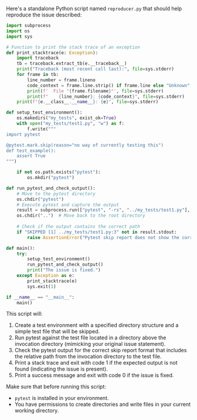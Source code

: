 Here's a standalone Python script named `reproducer.py` that should help reproduce the issue described:

```python
import subprocess
import os
import sys

# Function to print the stack trace of an exception
def print_stacktrace(e: Exception):
    import traceback
    tb = traceback.extract_tb(e.__traceback__)
    print("Traceback (most recent call last):", file=sys.stderr)
    for frame in tb:
        line_number = frame.lineno
        code_context = frame.line.strip() if frame.line else "Unknown"
        print(f'  File "{frame.filename}"', file=sys.stderr)
        print(f"    {line_number}: {code_context}", file=sys.stderr)
    print(f"{e.__class__.__name__}: {e}", file=sys.stderr)

def setup_test_environment():
    os.makedirs("my_tests", exist_ok=True)
    with open("my_tests/test1.py", "w") as f:
        f.write("""
import pytest

@pytest.mark.skip(reason="no way of currently testing this")
def test_example():
    assert True
""")

    if not os.path.exists("pytest"):
        os.mkdir("pytest")

def run_pytest_and_check_output():
    # Move to the pytest directory
    os.chdir("pytest")
    # Execute pytest and capture the output
    result = subprocess.run(["pytest", "-rs", "../my_tests/test1.py"], capture_output=True, text=True)
    os.chdir("..")  # Move back to the root directory
    
    # Check if the output contains the correct path
    if "SKIPPED [1] ../my_tests/test1.py:3" not in result.stdout:
        raise AssertionError("Pytest skip report does not show the correct relative path.")

def main():
    try:
        setup_test_environment()
        run_pytest_and_check_output()
        print("The issue is fixed.")
    except Exception as e:
        print_stacktrace(e)
        sys.exit(1)

if __name__ == "__main__":
    main()
```

This script will:
1. Create a test environment with a specified directory structure and a simple test file that will be skipped.
2. Run pytest against the test file located in a directory above the invocation directory (mimicking your original issue statement).
3. Check the pytest output for the correct skip report format that includes the relative path from the invocation directory to the test file.
4. Print a stack trace and exit with code 1 if the expected output is not found (indicating the issue is present).
5. Print a success message and exit with code 0 if the issue is fixed.

Make sure that before running this script:
- `pytest` is installed in your environment.
- You have permissions to create directories and write files in your current working directory.